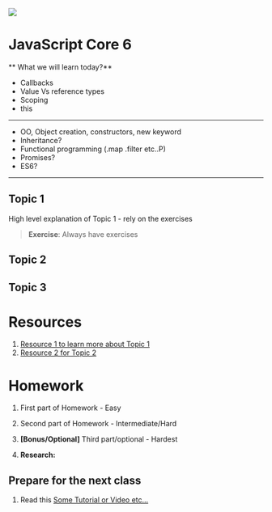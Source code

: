 ![](https://img.shields.io/badge/status-draft-darkred.svg)
# JavaScript Core 6
** What we will learn today?**
- Callbacks
- Value Vs reference types
- Scoping
- this
---

- OO, Object creation, constructors, new keyword
- Inheritance?
- Functional programming (.map .filter etc..P)
- Promises?
- ES6?
---

## Topic 1
High level explanation of Topic 1 - rely on the exercises
> **Exercise**: Always have exercises

## Topic 2

## Topic 3


# Resources
1. [Resource 1 to learn more about Topic 1](https://google.com)
2. [Resource 2 for Topic 2](https://google.com)

# Homework

1. First part of Homework - Easy

2. Second part of Homework - Intermediate/Hard

3. **[Bonus/Optional]** Third part/optional - Hardest

4. **Research:**

## Prepare for the next class
1. Read this [Some Tutorial or Video etc...](https://google.com)
